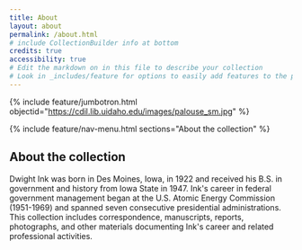 ```yaml
---
title: About
layout: about
permalink: /about.html
# include CollectionBuilder info at bottom
credits: true
accessibility: true
# Edit the markdown on in this file to describe your collection
# Look in _includes/feature for options to easily add features to the page
---
```


{% include feature/jumbotron.html objectid="https://cdil.lib.uidaho.edu/images/palouse_sm.jpg" %} 

{% include feature/nav-menu.html sections="About the collection" %}

## About the collection
 Dwight Ink was born in Des Moines, Iowa, in 1922 and received his B.S. in government and history from Iowa State in 1947. Ink's career in federal government management began at the U.S. Atomic Energy Commission (1951-1969) and spanned seven consecutive presidential administrations. This collection includes correspondence, manuscripts, reports, photographs, and other materials documenting Ink's career and related professional activities.